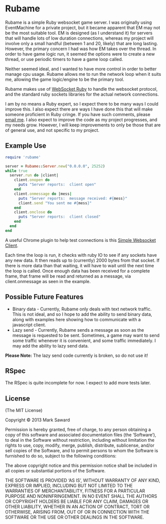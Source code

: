 # Rubame

Rubame is a simple Ruby websocket game server.  I was originally using EventMachine for a private project, but it became apparent that EM may not be the most suitable tool.  EM is designed (as I understand it) for servers that will handle lots of low duration connections, whereas my project will involve only a small handful (between 1 and 20, likely) that are long lasting.  However, the primary concern I had was how EM takes over the thread.  In order to have game logic run, it seemed the options were to create a new thread, or use periodic timers to have a game loop called.

Neither seemed ideal, and I wanted to have more control in order to better manage cpu usage.  Rubame allows me to run the network loop when it suits me, allowing the game logic/engine to be the primary tool.

Rubame makes use of [WebSocket Ruby](https://github.com/imanel/websocket-ruby) to handle the websocket protocol, and the standard ruby sockets libraries for the actual network connections.

I am by no means a Ruby expert, so I expect there to be many ways I could improve this.  I also expect there are ways I have done this that will make someone proficient in Ruby cringe.  If you have such comments, please [email me](mailto:me@marksaward.com).  I also expect to improve the code as my project progresses, and my needs grow.  However, I will keep improvements to only be those that are of general use, and not specific to my project.

## Example Use

```ruby
require 'rubame'

server = Rubame::Server.new("0.0.0.0", 25252)
while true
  server.run do |client|
    client.onopen do
      puts "Server reports:  client open"
    end
    client.onmessage do |mess|
      puts "Server reports:  message received: #{mess}"
      client.send "You sent me #{mess}"
    end
    client.onclose do
      puts "Server reports:  client closed"
    end
  end
end
```

A useful Chrome plugin to help test connections is this [Simple Websocket Client](https://chrome.google.com/webstore/detail/simple-websocket-client/pfdhoblngboilpfeibdedpjgfnlcodoo).

Each time the loop is run, it checks with ruby IO to see if any sockets have any new data.  It then reads up to (currently) 2000 bytes from that socket.  If there is more data than that waiting, it will have to wait until the next time the loop is called.  Once enough data has been received for a complete frame, that frame will be read and returned as a message, via client.onmessage as seen in the example.

## Possible Future Features

* Binary data - Currently, Rubame only deals with text network traffic.  This is not ideal, and so I hope to add the ability to send binary data, along with examples here showing how to communicate with a javascript client.
* Lazy send - Currently, Rubame sends a message as soon as the message is requested to be sent.  Sometimes, a game may want to send some traffic whenever it is convenient, and some traffic immediately.  I may add the ability to lazy send data.

__Please Note:__ The lazy send code currently is broken, so do not use it!

## RSpec

The RSpec is quite incomplete for now.  I expect to add more tests later.

## License

(The MIT License)

Copyright © 2013 Mark Saward

Permission is hereby granted, free of charge, to any person obtaining a copy of this software and associated documentation files (the ‘Software’), to deal in the Software without restriction, including without limitation the rights to use, copy, modify, merge, publish, distribute, sublicense, and/or sell copies of the Software, and to permit persons to whom the Software is furnished to do so, subject to the following conditions:

The above copyright notice and this permission notice shall be included in all copies or substantial portions of the Software.

THE SOFTWARE IS PROVIDED ‘AS IS’, WITHOUT WARRANTY OF ANY KIND, EXPRESS OR IMPLIED, INCLUDING BUT NOT LIMITED TO THE WARRANTIES OF MERCHANTABILITY, FITNESS FOR A PARTICULAR PURPOSE AND NONINFRINGEMENT. IN NO EVENT SHALL THE AUTHORS OR COPYRIGHT HOLDERS BE LIABLE FOR ANY CLAIM, DAMAGES OR OTHER LIABILITY, WHETHER IN AN ACTION OF CONTRACT, TORT OR OTHERWISE, ARISING FROM, OUT OF OR IN CONNECTION WITH THE SOFTWARE OR THE USE OR OTHER DEALINGS IN THE SOFTWARE.

